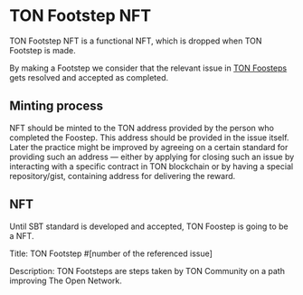 # TON Footstep NFT

TON Footstep NFT is a functional NFT, which is dropped when TON Footstep is made.

By making a Footstep we consider that the relevant issue in [TON Foosteps](https://github.com/ton-society/ton-footsteps) gets resolved and accepted as completed.

## Minting process

NFT should be minted to the TON address provided by the person who completed the Foostep. This address should be provided in the issue itself. Later the practice might be improved by agreeing on a certain standard for providing such an address — either by applying for closing such an issue by interacting with a specific contract in TON blockchain or by having a special repository/gist, containing address for delivering the reward.

## NFT

Until SBT standard is developed and accepted, TON Foostep is going to be a NFT.

Title: TON Footstep #[number of the referenced issue]

Description: TON Footsteps are steps taken by TON Community on a path improving The Open Network.


